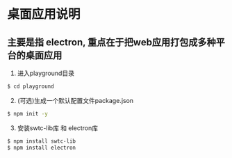 # 桌面应用说明

## 主要是指 electron, 重点在于把web应用打包成多种平台的桌面应用

1. 进入playground目录
```bash
$ cd playground
```
2. (可选)生成一个默认配置文件package.json
```bash
$ npm init -y
```
3. 安装swtc-lib库 和 electron库
```bash
$ npm install swtc-lib
$ npm install electron
```

